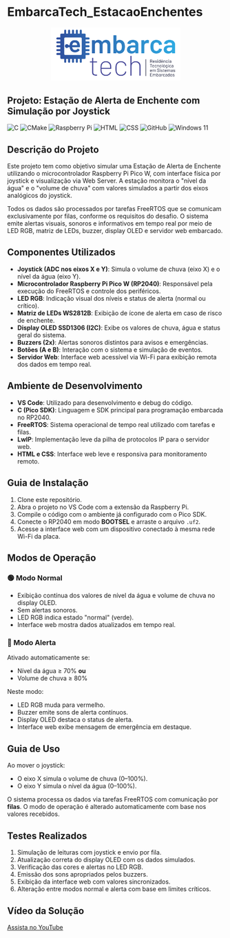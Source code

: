 # EmbarcaTech_EstacaoEnchentes
<p align="center">
  <img src="Group 658.png" alt="EmbarcaTech" width="300">
</p>

## Projeto: Estação de Alerta de Enchente com Simulação por Joystick

![C](https://img.shields.io/badge/c-%2300599C.svg?style=for-the-badge&logo=c&logoColor=white)
![CMake](https://img.shields.io/badge/CMake-%23008FBA.svg?style=for-the-badge&logo=cmake&logoColor=white)
![Raspberry Pi](https://img.shields.io/badge/-Raspberry_Pi-C51A4A?style=for-the-badge&logo=Raspberry-Pi)
![HTML](https://img.shields.io/badge/HTML-%23E34F26.svg?style=for-the-badge&logo=html5&logoColor=white)
![CSS](https://img.shields.io/badge/CSS-1572B6?style=for-the-badge&logo=css3&logoColor=fff)
![GitHub](https://img.shields.io/badge/github-%23121011.svg?style=for-the-badge&logo=github&logoColor=white)
![Windows 11](https://img.shields.io/badge/Windows%2011-%230079d5.svg?style=for-the-badge&logo=Windows%2011&logoColor=white)

## Descrição do Projeto

Este projeto tem como objetivo simular uma Estação de Alerta de Enchente utilizando o microcontrolador Raspberry Pi Pico W, com interface física por joystick e visualização via Web Server. A estação monitora o "nível da água" e o "volume de chuva" com valores simulados a partir dos eixos analógicos do joystick. 

Todos os dados são processados por tarefas FreeRTOS que se comunicam exclusivamente por filas, conforme os requisitos do desafio. O sistema emite alertas visuais, sonoros e informativos em tempo real por meio de LED RGB, matriz de LEDs, buzzer, display OLED e servidor web embarcado.

## Componentes Utilizados

- **Joystick (ADC nos eixos X e Y)**: Simula o volume de chuva (eixo X) e o nível da água (eixo Y).
- **Microcontrolador Raspberry Pi Pico W (RP2040)**: Responsável pela execução do FreeRTOS e controle dos periféricos.
- **LED RGB**: Indicação visual dos níveis e status de alerta (normal ou crítico).
- **Matriz de LEDs WS2812B**: Exibição de ícone de alerta em caso de risco de enchente.
- **Display OLED SSD1306 (I2C)**: Exibe os valores de chuva, água e status geral do sistema.
- **Buzzers (2x)**: Alertas sonoros distintos para avisos e emergências.
- **Botões (A e B)**: Interação com o sistema e simulação de eventos.
- **Servidor Web**: Interface web acessível via Wi-Fi para exibição remota dos dados em tempo real.

## Ambiente de Desenvolvimento

- **VS Code**: Utilizado para desenvolvimento e debug do código.
- **C (Pico SDK)**: Linguagem e SDK principal para programação embarcada no RP2040.
- **FreeRTOS**: Sistema operacional de tempo real utilizado com tarefas e filas.
- **LwIP**: Implementação leve da pilha de protocolos IP para o servidor web.
- **HTML e CSS**: Interface web leve e responsiva para monitoramento remoto.

## Guia de Instalação

1. Clone este repositório.
2. Abra o projeto no VS Code com a extensão da Raspberry Pi.
3. Compile o código com o ambiente já configurado com o Pico SDK.
4. Conecte o RP2040 em modo **BOOTSEL** e arraste o arquivo `.uf2`.
5. Acesse a interface web com um dispositivo conectado à mesma rede Wi-Fi da placa.

## Modos de Operação

### 🟢 Modo Normal
- Exibição contínua dos valores de nível da água e volume de chuva no display OLED.
- Sem alertas sonoros.
- LED RGB indica estado "normal" (verde).
- Interface web mostra dados atualizados em tempo real.

### 🔴 Modo Alerta
Ativado automaticamente se:
- Nível da água ≥ 70% **ou**
- Volume de chuva ≥ 80%

Neste modo:
- LED RGB muda para vermelho.
- Buzzer emite sons de alerta contínuos.
- Display OLED destaca o status de alerta.
- Interface web exibe mensagem de emergência em destaque.

## Guia de Uso

Ao mover o joystick:
- O eixo X simula o volume de chuva (0–100%).
- O eixo Y simula o nível da água (0–100%).

O sistema processa os dados via tarefas FreeRTOS com comunicação por **filas**. O modo de operação é alterado automaticamente com base nos valores recebidos.

## Testes Realizados

1. Simulação de leituras com joystick e envio por fila.
2. Atualização correta do display OLED com os dados simulados.
3. Verificação das cores e alertas no LED RGB.
4. Emissão dos sons apropriados pelos buzzers.
5. Exibição da interface web com valores sincronizados.
6. Alteração entre modos normal e alerta com base em limites críticos.

## Vídeo da Solução

[Assista no YouTube](https://www.youtube.com/)
